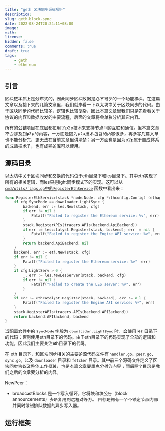 ```yaml
---
title: "geth 区块同步源码解析"
description:
slug: geth-block-sync
date: 2022-08-24T20:24:11+08:00
image:
math:
license:
hidden: false
comments: true
draft: true
tags:
    - geth
    - ethereum
---
```


## 引言

区块链本质上是分布式的，因此同步区块数据是必不可少的一个功能模块。在这篇文章以及接下来的几篇文章里，我们就来看一下以太坊中关于区块同步的代码。由于区块同步的代码比较多，逻辑也比较复杂，因此本篇文章里我们只是先看看关于协议的内容和数据收发的主要流程，后面的文章将会单独分析其它内容。

所有的公链项目在底层都使用了p2p技术来支持节点间的互联和通信。但本篇文章不会涉及到p2p的内容，一方面是因为p2p技术包含的内容很多，再多写几篇文章也不能分析完，更无法在当前文章里讲清楚；另一方面也是因为p2p属于自成体系的成熟技术了，也有成熟的库可以使用。

## 源码目录

以太坊中关于区块同步和交换的代码位于eth目录下和les目录下。其中eth实现了所有的相关逻辑，而les只是light同步模式下的实现。这可以从 [`cmd/utils/flags.go`中的`RegisterEthService`](https://github.com/ethereum/go-ethereum/blob/c4a662176ec11b9d5718904ccefee753637ab377/cmd/utils/flags.go#L2004) 函数中看出来：

```go
func RegisterEthService(stack *node.Node, cfg *ethconfig.Config) (ethapi.Backend, *eth.Ethereum) {
    if cfg.SyncMode == downloader.LightSync {
        backend, err := les.New(stack, cfg)
        if err != nil {
            Fatalf("Failed to register the Ethereum service: %v", err)
        }
        stack.RegisterAPIs(tracers.APIs(backend.ApiBackend))
        if err := lescatalyst.Register(stack, backend); err != nil {
            Fatalf("Failed to register the Engine API service: %v", err)
        }
        return backend.ApiBackend, nil
    }
    backend, err := eth.New(stack, cfg)
    if err != nil {
        Fatalf("Failed to register the Ethereum service: %v", err)
    }
    if cfg.LightServ > 0 {
        _, err := les.NewLesServer(stack, backend, cfg)
        if err != nil {
            Fatalf("Failed to create the LES server: %v", err)
        }
    }
    if err := ethcatalyst.Register(stack, backend); err != nil {
        Fatalf("Failed to register the Engine API service: %v", err)
    }
    stack.RegisterAPIs(tracers.APIs(backend.APIBackend))
    return backend.APIBackend, backend
}
```

当配置文件中的 `SyncMode` 字段为 `downloader.LightSync` 时，会使用 les 目录下的代码；否则使用eth目录下的代码。由于eth目录下的代码实现了全部的逻辑和功能，因此我们主要关注eth目录下的代码。

在 eth 目录下，和区块同步相关的主要的源代码文件有 `handler.go`、`peer.go`、`sync.go`，以及 `downloader` 目录和 `fetcher` 目录。其中前三个源码文件定义了区块同步协议及整体工作框架，也是本篇文章要重点分析的内容；而后两个目录是我们之后的文章要分析的内容。

NewPeer：

- broadcastBlocks 是一个写入循环，它将块和块公告（block announcements）多路复用到远程对等方。 目标是拥有一个不锁定节点内部并同时限制排队数据的异步写入器。
## 运行框架

[^1]: 参考文章：[https://yangzhe.me/2019/04/14/ethereum-protocol/](https://yangzhe.me/2019/04/14/ethereum-protocol/)